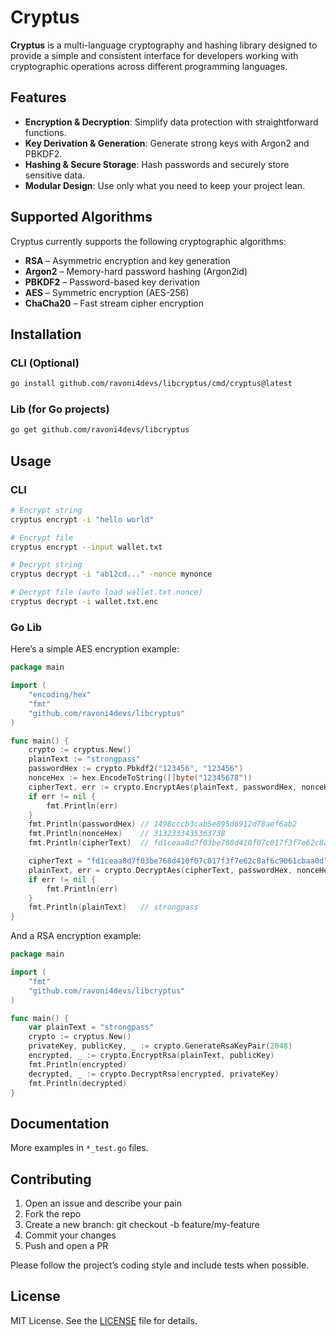 # Cryptus

**Cryptus** is a multi-language cryptography and hashing library designed to provide a simple
and consistent interface for developers working with cryptographic operations across
different programming languages.

## Features

- **Encryption & Decryption**: Simplify data protection with straightforward functions.
- **Key Derivation & Generation**: Generate strong keys with Argon2 and PBKDF2.
- **Hashing & Secure Storage**: Hash passwords and securely store sensitive data.
- **Modular Design**: Use only what you need to keep your project lean.

## Supported Algorithms

Cryptus currently supports the following cryptographic algorithms:

- **RSA** – Asymmetric encryption and key generation  
- **Argon2** – Memory-hard password hashing (Argon2id)  
- **PBKDF2** – Password-based key derivation  
- **AES** – Symmetric encryption (AES-256)  
- **ChaCha20** – Fast stream cipher encryption  

## Installation

### CLI (Optional)

```bash
go install github.com/ravoni4devs/libcryptus/cmd/cryptus@latest
```

### Lib (for Go projects)

```bash
go get github.com/ravoni4devs/libcryptus
```

## Usage

### CLI

```bash
# Encrypt string
cryptus encrypt -i "hello world"

# Encrypt file
cryptus encrypt --input wallet.txt

# Decrypt string
cryptus decrypt -i "ab12cd..." -nonce mynonce

# Decrypt file (auto load wallet.txt.nonce)
cryptus decrypt -i wallet.txt.enc
```

### Go Lib

Here’s a simple AES encryption example:

```go
package main

import (
	"encoding/hex"
	"fmt"
	"github.com/ravoni4devs/libcryptus"
)

func main() {
	crypto := cryptus.New()
	plainText := "strongpass"
	passwordHex := crypto.Pbkdf2("123456", "123456")
	nonceHex := hex.EncodeToString([]byte("12345678"))
	cipherText, err := crypto.EncryptAes(plainText, passwordHex, nonceHex)
	if err != nil {
		fmt.Println(err)
	}
	fmt.Println(passwordHex) // 1498cccb3cab5e895d6912d78aef6ab2
	fmt.Println(nonceHex)    // 3132333435363738
	fmt.Println(cipherText)  // fd1ceaa8d7f03be768d410f07c017f3f7e62c8af6c9061cbaa0d

	cipherText = "fd1ceaa8d7f03be768d410f07c017f3f7e62c8af6c9061cbaa0d"
	plainText, err = crypto.DecryptAes(cipherText, passwordHex, nonceHex)
	if err != nil {
		fmt.Println(err)
	}
	fmt.Println(plainText)   // strongpass
}
```

And a RSA encryption example:

```go
package main

import (
	"fmt"
	"github.com/ravoni4devs/libcryptus"
)

func main() {
	var plainText = "strongpass"
	crypto := cryptus.New()
	privateKey, publicKey, _ := crypto.GenerateRsaKeyPair(2048)
	encrypted, _ := crypto.EncryptRsa(plainText, publicKey)
	fmt.Println(encrypted)
	decrypted, _ := crypto.DecryptRsa(encrypted, privateKey)
	fmt.Println(decrypted)
}
```

## Documentation

More examples in `*_test.go` files.

## Contributing

1. Open an issue and describe your pain
2. Fork the repo
3. Create a new branch: git checkout -b feature/my-feature
4. Commit your changes
5. Push and open a PR

Please follow the project’s coding style and include tests when possible.

## License

MIT License. See the [LICENSE](LICENSE) file for details.
